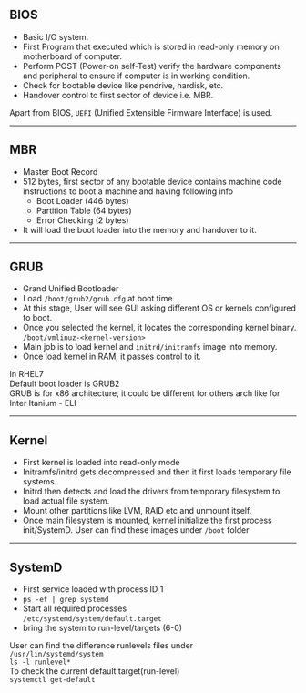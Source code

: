## BIOS  
- Basic I/O system.  
- First Program that executed which is stored in read-only memory on motherboard of computer.
- Perform POST (Power-on self-Test) verify the hardware components and peripheral to ensure if computer is in working condition.
- Check for bootable device like pendrive, hardisk, etc.  
- Handover control to first sector of device i.e. MBR.  

Apart from BIOS, ```UEFI``` (Unified Extensible Firmware Interface) is used.  

---

## MBR  

- Master Boot Record  
- 512 bytes, first sector of any bootable device contains machine code instructions to boot a machine and having following info  
   - Boot Loader (446 bytes)  
   - Partition Table (64 bytes)  
   - Error Checking (2 bytes)  
- It will load the boot loader into the memory and handover to it.  

---

## GRUB  

- Grand Unified Bootloader
- Load ```/boot/grub2/grub.cfg``` at boot time
- At this stage, User will see GUI asking different OS or kernels configured to boot.
- Once you selected the kernel, it locates the corresponding kernel binary.
```/boot/vmlinuz-<kernel-version>```
- Main job is to load kernel and ```initrd/initramfs``` image into memory.
- Once load kernel in RAM, it passes control to it.

In RHEL7  
Default boot loader is GRUB2  
GRUB is for x86 architecture, it could be different for others arch like for Inter Itanium - ELI  

---

## Kernel  

- First kernel is loaded into read-only mode
- Initramfs/initrd gets decompressed and then it first loads temporary file systems.
- Initrd then detects and load the drivers from temporary filesystem to load actual file system.
- Mount other partitions like LVM, RAID etc and unmount itself.
- Once main filesystem is mounted, kernel initialize the first process init/SystemD.
User can find these images under ```/boot``` folder

---

## SystemD  
- First service loaded with process ID 1
- ```ps -ef | grep systemd```
- Start all required processes  
```/etc/systemd/system/default.target```
- bring the system to run-level/targets (6-0)

User can find the difference runlevels files under  
```/usr/lin/systemd/system```  
```ls -l runlevel*```  
To check the current default target(run-level)  
```systemctl get-default```
